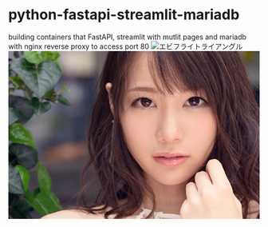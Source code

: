 # python-fastapi-streamlit-mariadb
building containers that FastAPI, streamlit with mutlit pages and mariadb with nginx reverse proxy to access port 80
![エビフライトライアングル](http://i.imgur.com/Jjwsc.jpg "サンプル")
![サンプル 鈴村あいり](https://raw.githubusercontent.com/kzgitdev/python-fastapi-streamlit-mariadb/dbacfd33e61a5031985c352155731518e9781304/sample-image.jpg)

